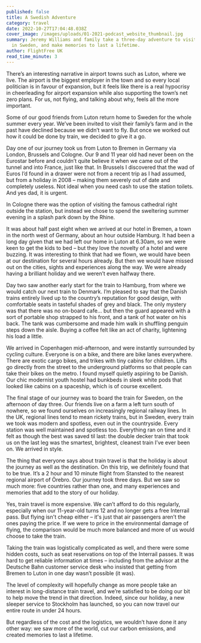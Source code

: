 ```yaml
---
published: false
title: A Swedish Adventure
category: travel
date: 2022-10-27T17:04:48.038Z
cover_image: /images/uploads/01-2021-podcast_website_thumbnail.jpg
summary: Jeremy Williams and family take a three-day adventure to visit friends
  in Sweden, and make memories to last a lifetime.
author: FlightFree UK
read_time_minute: 3
---
```

There’s an interesting narrative in airport towns such as Luton, where we live. The airport is the biggest employer in the town and so every local politician is in favour of expansion, but it feels like there is a real hypocrisy in cheerleading for airport expansion while also supporting the town’s net zero plans. For us, not flying, and talking about why, feels all the more important.

Some of our good friends from Luton return home to Sweden for the whole summer every year. We’ve been invited to visit their family’s farm and in the past have declined because we didn’t want to fly. But once we worked out how it could be done by train, we decided to give it a go.

Day one of our journey took us from Luton to Bremen in Germany via London, Brussels and Cologne. Our 9 and 11 year old had never been on the Eurostar before and couldn’t quite believe it when we came out of the tunnel and into France, just like that. In Brussels I discovered that the wad of Euros I’d found in a drawer were not from a recent trip as I had assumed, but from a holiday in 2008 – making them severely out of date and completely useless. Not ideal when you need cash to use the station toilets. And yes dad, it is urgent. 

In Cologne there was the option of visiting the famous cathedral right outside the station, but instead we chose to spend the sweltering summer evening in a splash park down by the Rhine. 

It was about half past eight when we arrived at our hotel in Bremen, a town in the north west of Germany, about an hour outside Hamburg. It had been a long day given that we had left our home in Luton at 6.30am, so we were keen to get the kids to bed – but they love the novelty of a hotel and were buzzing. It was interesting to think that had we flown, we would have been at our destination for several hours already. But then we would have missed out on the cities, sights and experiences along the way. We were already having a brilliant holiday and we weren’t even halfway there.

Day two saw another early start for the train to Hamburg, from where we would catch our next train to Denmark. I’m pleased to say that the Danish trains entirely lived up to the country’s reputation for good design, with comfortable seats in tasteful shades of grey and black. The only mystery was that there was no on-board cafe… but then the guard appeared with a sort of portable shop strapped to his front, and a tank of hot water on his back. The tank was cumbersome and made him walk in shuffling penguin steps down the aisle. Buying a coffee felt like an act of charity, lightening his load a little. 

We arrived in Copenhagen mid-afternoon, and were instantly surrounded by cycling culture. Everyone is on a bike, and there are bike lanes everywhere. There are exotic cargo bikes, and trikes with tiny cabins for children. Lifts go directly from the street to the underground platforms so that people can take their bikes on the metro. I found myself quietly aspiring to be Danish. Our chic modernist youth hostel had bunkbeds in sleek white pods that looked like cabins on a spaceship, which is of course excellent.

The final stage of our journey was to board the train for Sweden, on the afternoon of day three. Our friends live on a farm a left turn south of nowhere, so we found ourselves on increasingly regional railway lines. In the UK, regional lines tend to mean rickety trains, but in Sweden, every train we took was modern and spotless, even out in the countryside. Every station was well maintained and spotless too. Everything ran on time and it felt as though the best was saved til last: the double decker train that took us on the last leg was the smartest, brightest, cleanest train I’ve ever been on. We arrived in style. 

The thing that everyone says about train travel is that the holiday is about the journey as well as the destination. On this trip, we definitely found that to be true. It’s a 2 hour and 10 minute flight from Stansted to the nearest regional airport of Örebro. Our journey took three days. But we saw so much more: five countries rather than one, and many experiences and memories that add to the story of our holiday.

Yes, train travel is more expensive. We can’t afford to do this regularly, especially when our 11-year-old turns 12 and no longer gets a free Interrail pass. But flying isn't cheap either – it's just that air passengers aren’t the ones paying the price. If we were to price in the environmental damage of flying, the comparison would be much more balanced and more of us would choose to take the train.

Taking the train was logistically complicated as well, and there were some hidden costs, such as seat reservations on top of the Interrail passes. It was hard to get reliable information at times – including from the advisor at the Deutsche Bahn customer service desk who insisted that getting from Bremen to Luton in one day wasn’t possible (it was).

The level of complexity will hopefully change as more people take an interest in long-distance train travel, and we’re satisfied to be doing our bit to help move the trend in that direction. Indeed, since our holiday, a new sleeper service to Stockholm has launched, so you can now travel our entire route in under 24 hours. 

But regardless of the cost and the logistics, we wouldn’t have done it any other way: we saw more of the world, cut our carbon emissions, and created memories to last a lifetime.